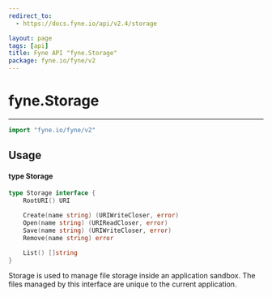 ```yaml
---
redirect_to:
  - https://docs.fyne.io/api/v2.4/storage

layout: page
tags: [api]
title: Fyne API "fyne.Storage"
package: fyne.io/fyne/v2
---
```

# fyne.Storage
---

```go
import "fyne.io/fyne/v2"
```

## Usage

#### type Storage

```go
type Storage interface {
	RootURI() URI

	Create(name string) (URIWriteCloser, error)
	Open(name string) (URIReadCloser, error)
	Save(name string) (URIWriteCloser, error)
	Remove(name string) error

	List() []string
}
```

Storage is used to manage file storage inside an application sandbox. The files managed by this interface are unique to the current application.
